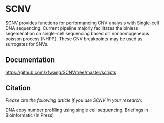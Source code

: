 SCNV
=======


SCNV provides functions for performancing CNV analysis with Single-cell DNA sequencing. Current pipeline majorly facilitates the binless segemenation on single-cell sequencing based on nonhomogeneous poisson process (NHPP). These CNV breakpoints may be used as surrogates for SNVs.

Documentation
--------
https://github.com/xfwang/SCNV/tree/master/scripts

Citation
--------
*Please cite the following article if you use SCNV in your research*:

DNA copy number profiling using single cell sequencing. Briefings in Bioinformatic (In Press)
